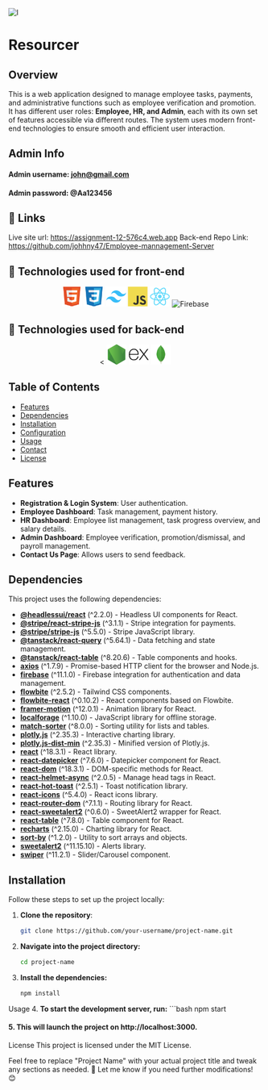 ![I](https://i.ibb.co.com/BD10Fw7/Screenshot-2025-02-05-112728.png)
# Resourcer


## Overview
This is a web application designed to manage employee tasks, payments, and administrative functions such as employee verification and promotion. It has different user roles: **Employee, HR, and Admin**, each with its own set of features accessible via different routes. The system uses modern front-end technologies to ensure smooth and efficient user interaction.
## Admin Info
#### Admin username: john@gmail.com
#### Admin password: @Aa123456

## 🔗 Links
Live site url: https://assignment-12-576c4.web.app
Back-end Repo Link: https://github.com/johhny47/Employee-mannagement-Server
## 🚀 Technologies used for front-end

<p align="center">
    <img src="https://raw.githubusercontent.com/devicons/devicon/master/icons/html5/html5-original.svg" alt="HTML5" width="40" height="40"/>
    <img src="https://raw.githubusercontent.com/devicons/devicon/master/icons/css3/css3-original.svg" alt="CSS3" width="40" height="40"/>
    <img src="https://raw.githubusercontent.com/devicons/devicon/master/icons/tailwindcss/tailwindcss-original.svg" alt="Tailwind CSS" width="40" height="40"/>
    <img src="https://raw.githubusercontent.com/devicons/devicon/master/icons/javascript/javascript-original.svg" alt="JavaScript" width="40" height="40"/>
    <img src="https://raw.githubusercontent.com/devicons/devicon/master/icons/react/react-original.svg" alt="React" width="40" height="40"/>
     <img src="https://www.vectorlogo.zone/logos/firebase/firebase-icon.svg" alt="Firebase" width="40" height="40"/>
</p>

## 🚀 Technologies used for back-end

<p align="center">
    < <img src="https://raw.githubusercontent.com/devicons/devicon/master/icons/nodejs/nodejs-original.svg" alt="Node.js" width="40" height="40"/>
    <img src="https://raw.githubusercontent.com/devicons/devicon/master/icons/express/express-original.svg" alt="Express.js" width="40" height="40"/>
    <img src="https://raw.githubusercontent.com/devicons/devicon/master/icons/mongodb/mongodb-original.svg" alt="MongoDB" width="40" height="40"/>
</p>
        
## Table of Contents
- [Features](#features)
- [Dependencies](#dependencies)
- [Installation](#installation)
- [Configuration](#configuration)
- [Usage](#usage)
- [Contact](#contact)
- [License](#license)

## Features
- **Registration & Login System**: User authentication.
- **Employee Dashboard**: Task management, payment history.
- **HR Dashboard**: Employee list management, task progress overview, and salary details.
- **Admin Dashboard**: Employee verification, promotion/dismissal, and payroll management.
- **Contact Us Page**: Allows users to send feedback.

## Dependencies
This project uses the following dependencies:

- **[@headlessui/react](https://headlessui.com/)** (^2.2.0) - Headless UI components for React.
- **[@stripe/react-stripe-js](https://stripe.com/docs/stripe-js/react)** (^3.1.1) - Stripe integration for payments.
- **[@stripe/stripe-js](https://stripe.com/docs/stripe-js)** (^5.5.0) - Stripe JavaScript library.
- **[@tanstack/react-query](https://tanstack.com/query)** (^5.64.1) - Data fetching and state management.
- **[@tanstack/react-table](https://tanstack.com/table)** (^8.20.6) - Table components and hooks.
- **[axios](https://axios-http.com/)** (^1.7.9) - Promise-based HTTP client for the browser and Node.js.
- **[firebase](https://firebase.google.com/)** (^11.1.0) - Firebase integration for authentication and data management.
- **[flowbite](https://flowbite.com/)** (^2.5.2) - Tailwind CSS components.
- **[flowbite-react](https://flowbite.com/docs/react/)** (^0.10.2) - React components based on Flowbite.
- **[framer-motion](https://www.framer.com/motion/)** (^12.0.1) - Animation library for React.
- **[localforage](https://localforage.github.io/localForage/)** (^1.10.0) - JavaScript library for offline storage.
- **[match-sorter](https://github.com/kentcdodds/match-sorter)** (^8.0.0) - Sorting utility for lists and tables.
- **[plotly.js](https://plotly.com/javascript/)** (^2.35.3) - Interactive charting library.
- **[plotly.js-dist-min](https://plotly.com/javascript/)** (^2.35.3) - Minified version of Plotly.js.
- **[react](https://react.dev/)** (^18.3.1) - React library.
- **[react-datepicker](https://reactdatepicker.com/)** (^7.6.0) - Datepicker component for React.
- **[react-dom](https://react.dev/)** (^18.3.1) - DOM-specific methods for React.
- **[react-helmet-async](https://github.com/staylor/react-helmet-async)** (^2.0.5) - Manage head tags in React.
- **[react-hot-toast](https://react-hot-toast.com/)** (^2.5.1) - Toast notification library.
- **[react-icons](https://react-icons.github.io/react-icons/)** (^5.4.0) - React icons library.
- **[react-router-dom](https://reactrouter.com/)** (^7.1.1) - Routing library for React.
- **[react-sweetalert2](https://github.com/sweetalert2/react-sweetalert2)** (^0.6.0) - SweetAlert2 wrapper for React.
- **[react-table](https://react-table.tanstack.com/)** (^7.8.0) - Table component for React.
- **[recharts](https://recharts.org/)** (^2.15.0) - Charting library for React.
- **[sort-by](https://www.npmjs.com/package/sort-by)** (^1.2.0) - Utility to sort arrays and objects.
- **[sweetalert2](https://sweetalert2.github.io/)** (^11.15.10) - Alerts library.
- **[swiper](https://swiperjs.com/)** (^11.2.1) - Slider/Carousel component.

## Installation
Follow these steps to set up the project locally:

1. **Clone the repository**:
   ```bash
   git clone https://github.com/your-username/project-name.git
2. **Navigate into the project directory:**
   ```bash
   cd project-name
3. **Install the dependencies:**
    ```bash
    npm install
Usage
4. **To start the development server, run:**
    ```bash
    npm start
#### 5. This will launch the project on http://localhost:3000.
License
This project is licensed under the MIT License.

Feel free to replace "Project Name" with your actual project title and tweak any sections as needed. 🚀 Let me know if you need further modifications! 😊


 










